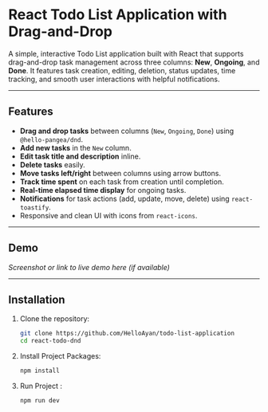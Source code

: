 # React Todo List Application with Drag-and-Drop

A simple, interactive Todo List application built with React that supports drag-and-drop task management across three columns: **New**, **Ongoing**, and **Done**. It features task creation, editing, deletion, status updates, time tracking, and smooth user interactions with helpful notifications.

---

## Features

- **Drag and drop tasks** between columns (`New`, `Ongoing`, `Done`) using `@hello-pangea/dnd`.
- **Add new tasks** in the `New` column.
- **Edit task title and description** inline.
- **Delete tasks** easily.
- **Move tasks left/right** between columns using arrow buttons.
- **Track time spent** on each task from creation until completion.
- **Real-time elapsed time display** for ongoing tasks.
- **Notifications** for task actions (add, update, move, delete) using `react-toastify`.
- Responsive and clean UI with icons from `react-icons`.

---

## Demo

_Screenshot or link to live demo here (if available)_

---

## Installation

1. Clone the repository:

   ```bash
   git clone https://github.com/HelloAyan/todo-list-application
   cd react-todo-dnd

2. Install Project Packages:

   ```bash
   npm install

2. Run Project :

   ```bash
   npm run dev
